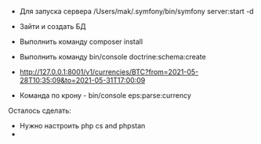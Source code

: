 - Для запуска сервера
  /Users/mak/.symfony/bin/symfony server:start -d

- Зайти и создать БД
- Выполнить команду composer install  
- Выполнить команду bin/console doctrine:schema:create
- http://127.0.0.1:8001/v1/currencies/BTC?from=2021-05-28T10:35:09&to=2021-05-31T17:00:09
- Команда по крону - bin/console eps:parse:currency

Осталось сделать:
- Нужно настроить php cs and phpstan
- 